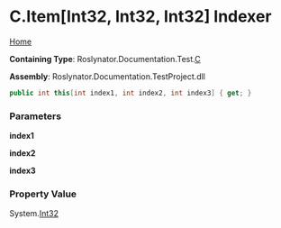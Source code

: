<a name="_top"></a>

# C\.Item\[Int32, Int32, Int32\] Indexer

[Home](../../../../../README.md#_top)

**Containing Type**: Roslynator\.Documentation\.Test\.[C](../README.md#_top)

**Assembly**: Roslynator\.Documentation\.TestProject\.dll

```csharp
public int this[int index1, int index2, int index3] { get; }
```

### Parameters

**index1**

**index2**

**index3**

### Property Value

System\.[Int32](https://docs.microsoft.com/en-us/dotnet/api/system.int32)

